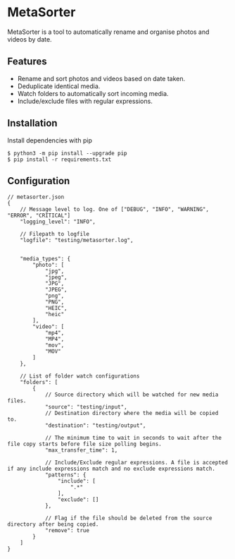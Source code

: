 # MetaSorter
MetaSorter is a tool to automatically rename and organise photos and videos by date.

## Features
- Rename and sort photos and videos based on date taken.
- Deduplicate identical media.
- Watch folders to automatically sort incoming media.
- Include/exclude files with regular expressions.

## Installation
Install dependencies with pip
```
$ python3 -m pip install --upgrade pip
$ pip install -r requirements.txt
```

## Configuration
```
// metasorter.json
{
    // Message level to log. One of ["DEBUG", "INFO", "WARNING", "ERROR", "CRITICAL"]
    "logging_level": "INFO",

    // Filepath to logfile
    "logfile": "testing/metasorter.log",


    "media_types": {
        "photo": [
            "jpg",
            "jpeg",
            "JPG",
            "JPEG",
            "png",
            "PNG",
            "HEIC",
            "heic"
        ],
        "video": [
            "mp4",
            "MP4",
            "mov",
            "MOV"
        ]
    },
    
    // List of folder watch configurations
    "folders": [
        {
            // Source directory which will be watched for new media files.
            "source": "testing/input",
            // Destination directory where the media will be copied to.
            "destination": "testing/output",

            // The minimum time to wait in seconds to wait after the file copy starts before file size polling begins.
            "max_transfer_time": 1,

            // Include/Exclude regular expressions. A file is accepted if any include expressions match and no exclude expressions match.
            "patterns": {
                "include": [
                    ".*"
                ],
                "exclude": []
            },

            // Flag if the file should be deleted from the source directory after being copied.
            "remove": true
        }
    ]
}
```